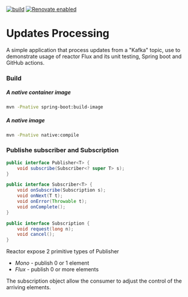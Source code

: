 [![build](https://github.com/barakb/updates-processing/actions/workflows/build.yml/badge.svg)](https://github.com/barakb/updates-processing/actions/workflows/build.yml)
[![Renovate enabled](https://img.shields.io/badge/renovate-enabled-brightgreen.svg)](https://renovatebot.com/)


# Updates Processing

A simple application that process updates from a "Kafka" topic, use to demonstrate 
usage of reactor Flux and its unit testing, Spring boot and GitHub actions.

### Build

##### A native container image

```bash
mvn -Pnative spring-boot:build-image
```

##### A native image

```bash
mvn -Pnative native:compile
```


### Publishe subscriber and Subscription

```java
public interface Publisher<T> {
    void subscribe(Subscriber<? super T> s);
}

public interface Subscriber<T> {
    void onSubscribe(Subscription s);
    void onNext(T t);
    void onError(Throwable t);
    void onComplete();
}

public interface Subscription {
    void request(long n);
    void cancel();
}

```
Reactor expose 2 primitive types of Publisher
 * *Mono* - publish 0 or 1 element
 * *Flux* - publish 0 or more elements

The subscription object allow the consumer to adjust the control of the arriving elements.

